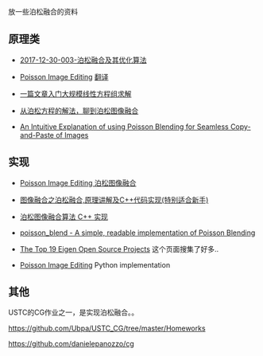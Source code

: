 放一些泊松融合的资料

## 原理类

- [2017-12-30-003-泊松融合及其优化算法](https://zhuanlan.zhihu.com/p/31680396)

- [Poisson Image Editing](http://www.ctralie.com/Teaching/PoissonImageEditing/)
  [翻译](https://buptjz.github.io/2014/03/17/poissonImageEditing)

- [一篇文章入门大规模线性方程组求解](https://zhuanlan.zhihu.com/p/275616283)

- [从泊松方程的解法，聊到泊松图像融合](https://zhuanlan.zhihu.com/p/68349210)

- [An Intuitive Explanation of using Poisson Blending for Seamless Copy-and-Paste of Images](https://erkaman.github.io/posts/poisson_blending.html)

## 实现

- [Poisson Image Editing 泊松图像融合](https://github.com/xpngzhng/PoissonImageEditing)

- [图像融合之泊松融合,原理讲解及C++代码实现(特别适合新手)](https://blog.csdn.net/qq_34291860/article/details/103490716)

- [泊松图像融合算法 C++ 实现](https://blog.csdn.net/zxpddfg/article/details/75825965)

- [poisson_blend - A simple, readable implementation of Poisson Blending](https://github.com/Erkaman/poisson_blend)

- [The Top 19 Eigen Open Source Projects](https://awesomeopensource.com/projects/eigen) 这个页面搜集了好多..

- [Poisson Image Editing](https://github.com/PPPW/poisson-image-editing) Python implementation

## 其他

USTC的CG作业之一，是实现泊松融合。。

https://github.com/Ubpa/USTC_CG/tree/master/Homeworks

https://github.com/danielepanozzo/cg